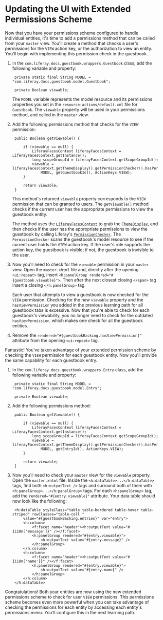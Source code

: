 # Updating the UI with Extended Permissions Scheme [](id=updating-the-ui-with-extended-permissions-scheme)

Now that you have your permissions scheme configured to handle individual
entities, it's time to add a permissions method that can be called from your
`master` view. You'll create a method that checks a user's permissions for the
`VIEW` action key, or the authorization to view an entity. You'll begin with
implementing this permission check in the guestbook. 

1. In the `com.liferay.docs.guestbook.wrappers.Guestbook` class, add the
   following variable and property: 

        private static final String MODEL = "com.liferay.docs.guestbook.model.Guestbook";

        private Boolean viewable;

    The `MODEL` variable represents the model resource and its permissions
    properties you set in the `resource-actions/default.xml` file for
    `Guestbook`. The `viewable` property will be used in your permissions
    method, and called in the `master` view. 

2. Add the following permissions method that checks for the `VIEW` permission: 

        public Boolean getViewable() {

            if (viewable == null) {
                LiferayFacesContext liferayFacesContext = LiferayFacesContext.getInstance();
                long scopeGroupId = liferayFacesContext.getScopeGroupId();
                viewable = liferayFacesContext.getThemeDisplay().getPermissionChecker().hasPermission(scopeGroupId,
                    MODEL, getGuestbookId(), ActionKeys.VIEW);
            }

            return viewable;
        }

    This method's returned `viewable` property corresponds to the `VIEW`
    permission that can be granted to users. The `getViewable()` method checks
    if the current user has the appropriate permissions to view the guestbook
    entity.
    
    The method uses the
    [`LiferayFacesContext`](https://github.com/liferay/liferay-faces/blob/master/portal/src/main/java/com/liferay/faces/portal/context/LiferayFacesContext.java)
    to grab the
    [`ThemeDisplay`](https://github.com/liferay/liferay-portal/blob/master/portal-service/src/com/liferay/portal/theme/ThemeDisplay.java),
    and then checks if the user has the appropriate permissions to view the
    guestbook by calling Liferay's
    [`PermissionChecker`](https://github.com/liferay/liferay-portal/blob/master/portal-service/src/com/liferay/portal/security/permission/PermissionChecker.java).
    The `PermissionChecker` scans the guestbook's model resource to see if the
    current user holds the `VIEW` action key. If the user's role supports the
    action key, the guestbook is visible; if not, the guestbook is invisible to
    the user. 

3. Now you'll need to check for the `viewable` permission in your `master` view.
   Open the `master.xhtml` file and, directly after the opening `<ui:repeat>`
   tag, insert `<h:panelGroup rendered="#{guestbook.viewable}">`. Then after the
   next closest closing `</span>` tag insert a closing `</h:panelGroup>` tag. 

    Each user that attempts to view a guestbook is now checked for the `VIEW`
    permission. Checking for the new `viewable` property and the
    `hasViewPermission` you added in the previous learning path for all
    guestbook tabs is excessive. Now that you're able to check for each
    guestbook's viewability, you no longer need to check for the outdated
    `hasViewPermission`, which makes one check for all the guestbook entities. 

4. Remove the `rendered="#{guestbookBacking.hasViewPermission}"` attribute from
   the opening `<ui:repeat>` tag. 

Fantastic! You've taken advantage of your extended permission scheme by checking
the `VIEW` permission for each guestbook entity. Now you'll provide the same
capability for each guestbook entry. 

1. In the `com.liferay.docs.guestbook.wrappers.Entry` class, add the
   following variable and property: 

        private static final String MODEL = "com.liferay.docs.guestbook.model.Entry";

        private Boolean viewable;

2. Add the following permissions method: 

        public Boolean getViewable() {

            if (viewable == null) {
                LiferayFacesContext liferayFacesContext = LiferayFacesContext.getInstance();
                long scopeGroupId = liferayFacesContext.getScopeGroupId();
                viewable = liferayFacesContext.getThemeDisplay().getPermissionChecker().hasPermission(scopeGroupId,
                    MODEL, getEntryId(), ActionKeys.VIEW);
            }

            return viewable;
        }

3. Now you'll need to check your `master` view for the `viewable` property. Open
   the `master.xhtml` file. Inside the `<h:dataTable>...</h:dataTable>` tags,
   find both `<h:outputText />` tags and surround both of them with
   `<h:panelGroup>...</h:panelGroup>` tags. For each `<h:panelGroup>` tag,
   add the `rendered="#{entry.viewable}"` attribute. Your data table should now
   look like the following: 

        <h:dataTable styleClass="table table-bordered table-hover table-striped" rowClasses="table-cell "
            value="#{guestbookBacking.entries}" var="entry">
            <h:column>
                <f:facet name="header"><h:outputText value="#{i18n['message']}" /></f:facet>
                <h:panelGroup rendered="#{entry.viewable}">
                    <h:outputText value="#{entry.message}" />
                </h:panelGroup>
            </h:column>
            <h:column>
                <f:facet name="header"><h:outputText value="#{i18n['name']}" /></f:facet>
                <h:panelGroup rendered="#{entry.viewable}">
                    <h:outputText value="#{entry.name}" />
                </h:panelGroup>
            </h:column>
        </h:dataTable>

Congratulations! Both your entities are now using the new extended permissions
scheme to check for user `VIEW` permissions. This permissions scheme becomes
even more powerful when you can take advantage of checking the permissions for
each entity by accessing each entity's permissions menu. You'll configure this
in the next learning path. 
